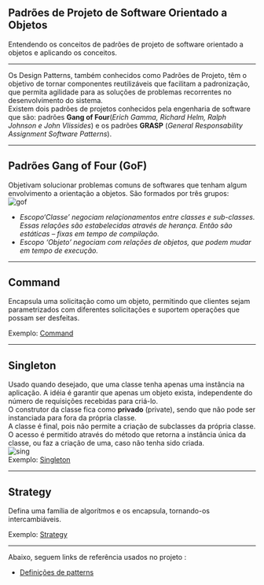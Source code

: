 ## Padrões de Projeto de Software Orientado a Objetos 
Entendendo os conceitos de padrões de projeto de software orientado a objetos e aplicando os conceitos.
_______________________________________________________________________________________________________________
Os Design Patterns, também conhecidos como Padrões de Projeto,  têm o objetivo de tornar componentes reutilizáveis que facilitam a padronização, que permita agilidade para as soluções de problemas recorrentes no desenvolvimento do sistema.<br/>
Existem dois padrões de projetos conhecidos pela engenharia de software que são: padrões **Gang of Four**(*Erich Gamma, Richard Helm, Ralph Johnson e John Vlissides*) e os padrões **GRASP** (*General Responsability Assignment Software Patterns*).
________________________________________________________________________________________________________________
## Padrões Gang of Four (GoF)
Objetivam solucionar problemas comuns de softwares que tenham algum envolvimento a orientação a objetos. São formados por três grupos:<br/>
 ![gof](https://user-images.githubusercontent.com/85784665/136676253-8e3c47fc-a5d8-427a-bbe8-1b11fc0594c1.png) <br/>
* *Escopo‘Classe’ negociam relaçionamentos entre classes e sub-classes. Essas
relações são estabelecidas através de herança. Então são estáticas – fixas em
tempo de compilação.*<br/>
* *Escopo ‘Objeto’ negociam com relações de objetos, que podem mudar em
tempo de execução.*
__________________________________________________________________________________________________________________
## Command

Encapsula uma solicitação como um objeto, permitindo que clientes sejam parametrizados com diferentes solicitações e suportem operações que possam ser desfeitas. 

Exemplo: [Command](https://github.com/rcassettari/Design-patterns/blob/master/src/br/com/patterns/command/CommandTester.java) 

_________________________________________________________________________________________________________________
## Singleton

Usado quando desejado, que uma classe tenha apenas uma instância na aplicação. A idéia é garantir que apenas um objeto exista,
independente do número de requisições recebidas para criá-lo.<br/>
O construtor da classe fica como **privado** (private), sendo que não pode ser instanciada para fora da própria classe.<br/>
A classe é final, pois não permite a criação de subclasses da própria classe.<br/>
O acesso é permitido através do método que retorna a instância única da classe, ou faz a criação de uma, caso não tenha sido criada.<br/>
![sing](https://user-images.githubusercontent.com/85784665/136676567-752ede10-fd72-4875-846e-9a2fa261424d.png)<br/>
Exemplo: [Singleton](https://github.com/rcassettari/Design-patterns/blob/master/src/br/com/patterns/singleton/SingletonTester.java)
__________________________________________________________________________________________________________________
## Strategy
Defina uma família de algorítmos e os encapsula, tornando-os intercambiáveis.

Exemplo: [Strategy](https://github.com/rcassettari/Design-patterns/blob/master/src/br/com/patterns/strategy/StrategyTester.java)
__________________________________________________________________________________________________________________
Abaixo, seguem links de referência usados no projeto :

* [Definições de patterns](https://pt.calameo.com/read/002221743776fd8da98a4)


